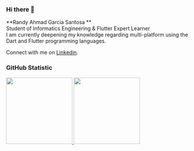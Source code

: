 ### Hi there 👋
**Randy Ahmad Garcia Santosa **  
Student of Informatics Engineering & Flutter Expert Learner <br>
I am currently deepening my knowledge regarding multi-platform using the Dart and Flutter programming languages.

Connect with me on [Linkedin](https://www.linkedin.com/in/randy-ahmad-garcia-santosa-854b411b1).
### GitHub Statistic
<p align="left">
<a href="https://github.com/randeiy">
  <img height="180em" src="https://github-readme-stats-eight-theta.vercel.app/api?username=randeiy&show_icons=true&theme=algolia&include_all_commits=true&count_private=true"/>
  <img height="180em" src="https://github-readme-stats-eight-theta.vercel.app/api/top-langs/?username=famuh&layout=compact&langs_count=8&theme=algolia"/>
</a>
</p>
<!--
**randeiy/randeiy** is a ✨ _special_ ✨ repository because its `README.md` (this file) appears on your GitHub profile.

Here are some ideas to get you started:

- 🔭 I’m currently working on ...
- 🌱 I’m currently learning ...
- 👯 I’m looking to collaborate on ...
- 🤔 I’m looking for help with ...
- 💬 Ask me about ...
- 📫 How to reach me: ...
- 😄 Pronouns: ...
- ⚡ Fun fact: ...
-->
